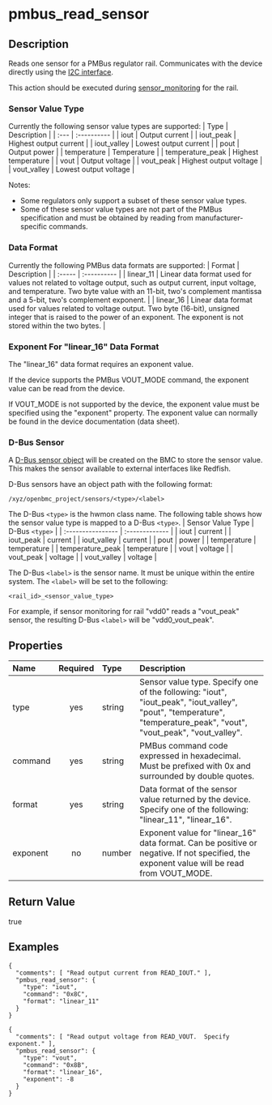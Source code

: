 # pmbus_read_sensor

## Description
Reads one sensor for a PMBus regulator rail.  Communicates with the device
directly using the [I2C interface](i2c_interface.md).

This action should be executed during [sensor_monitoring](sensor_monitoring.md)
for the rail.

### Sensor Value Type
Currently the following sensor value types are supported:
| Type | Description |
| :--- | :---------- |
| iout | Output current |
| iout_peak | Highest output current |
| iout_valley | Lowest output current |
| pout | Output power |
| temperature | Temperature |
| temperature_peak | Highest temperature |
| vout | Output voltage |
| vout_peak | Highest output voltage |
| vout_valley | Lowest output voltage |

Notes:
* Some regulators only support a subset of these sensor value types.
* Some of these sensor value types are not part of the PMBus specification and
  must be obtained by reading from manufacturer-specific commands.

### Data Format
Currently the following PMBus data formats are supported:
| Format | Description |
| :----- | :---------- |
| linear_11 | Linear data format used for values not related to voltage output, such as output current, input voltage, and temperature.  Two byte value with an 11-bit, two's complement mantissa and a 5-bit, two's complement exponent. |
| linear_16 | Linear data format used for values related to voltage output.  Two byte (16-bit), unsigned integer that is raised to the power of an exponent.  The exponent is not stored within the two bytes. |

### Exponent For "linear_16" Data Format
The "linear_16" data format requires an exponent value.

If the device supports the PMBus VOUT_MODE command, the exponent value can be
read from the device.

If VOUT_MODE is not supported by the device, the exponent value must be
specified using the "exponent" property.  The exponent value can normally be
found in the device documentation (data sheet).

### D-Bus Sensor
A [D-Bus sensor
object](https://github.com/openbmc/docs/blob/master/sensor-architecture.md)
will be created on the BMC to store the sensor value.  This makes the sensor
available to external interfaces like Redfish. 

D-Bus sensors have an object path with the following format:
```
/xyz/openbmc_project/sensors/<type>/<label>
```

The D-Bus `<type>` is the hwmon class name.  The following table shows how the
sensor value type is mapped to a D-Bus `<type>`.
| Sensor Value Type | D-Bus `<type>` |
| :---------------- | :------------- |
| iout | current |
| iout_peak | current |
| iout_valley | current |
| pout | power |
| temperature | temperature |
| temperature_peak | temperature |
| vout | voltage |
| vout_peak | voltage |
| vout_valley | voltage |

The D-Bus `<label>` is the sensor name.  It must be unique within the entire
system.  The `<label>` will be set to the following:
```
<rail_id>_<sensor_value_type>
```
For example, if sensor monitoring for rail "vdd0" reads a "vout_peak" sensor,
the resulting D-Bus `<label>` will be "vdd0_vout_peak".

## Properties
| Name | Required | Type | Description |
| :--- | :------: | :--- | :---------- |
| type | yes | string | Sensor value type.  Specify one of the following: "iout", "iout_peak", "iout_valley", "pout", "temperature", "temperature_peak", "vout", "vout_peak", "vout_valley". |
| command | yes | string | PMBus command code expressed in hexadecimal.  Must be prefixed with 0x and surrounded by double quotes. |
| format | yes | string | Data format of the sensor value returned by the device.  Specify one of the following: "linear_11", "linear_16".
| exponent | no | number | Exponent value for "linear_16" data format.  Can be positive or negative.  If not specified, the exponent value will be read from VOUT_MODE. |

## Return Value
true

## Examples
```
{
  "comments": [ "Read output current from READ_IOUT." ],
  "pmbus_read_sensor": {
    "type": "iout",
    "command": "0x8C",
    "format": "linear_11"
  }
}

{
  "comments": [ "Read output voltage from READ_VOUT.  Specify exponent." ],
  "pmbus_read_sensor": {
    "type": "vout",
    "command": "0x8B",
    "format": "linear_16",
    "exponent": -8
  }
}
```
